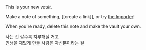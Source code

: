 This is your new *vault*.

Make a note of something, [[create a link]], or try [the Importer](https://help.obsidian.md/Plugins/Importer)!

When you're ready, delete this note and make the vault your own.

사는 건 갈수록 지루해질 거고  
인생을 재밌게 만들 사람은 자신뿐이라는 걸